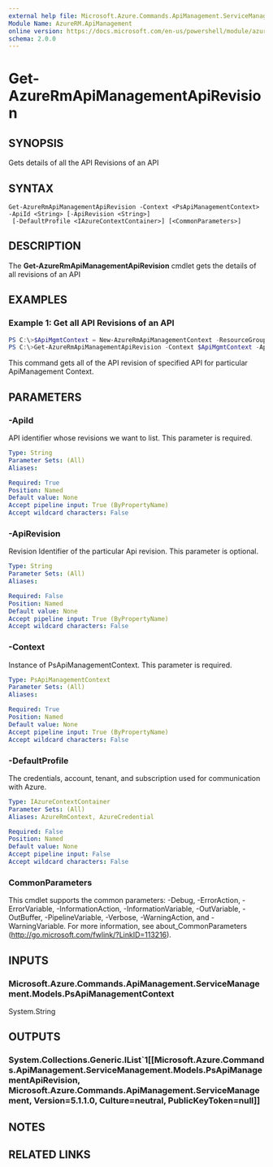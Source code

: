 ```yaml
---
external help file: Microsoft.Azure.Commands.ApiManagement.ServiceManagement.dll-Help.xml
Module Name: AzureRM.ApiManagement
online version: https://docs.microsoft.com/en-us/powershell/module/azurerm.apimanagement/get-azurermapimanagementapirevision
schema: 2.0.0
---
```


# Get-AzureRmApiManagementApiRevision

## SYNOPSIS
Gets details of all the API Revisions of an API

## SYNTAX

```
Get-AzureRmApiManagementApiRevision -Context <PsApiManagementContext> -ApiId <String> [-ApiRevision <String>]
 [-DefaultProfile <IAzureContextContainer>] [<CommonParameters>]
```

## DESCRIPTION
The **Get-AzureRmApiManagementApiRevision** cmdlet gets the details of all revisions of an API

## EXAMPLES

### Example 1: Get all API Revisions of an API
```powershell
PS C:\>$ApiMgmtContext = New-AzureRmApiManagementContext -ResourceGroupName "Api-Default-WestUS" -ServiceName "contoso"
PS C:\>Get-AzureRmApiManagementApiRevision -Context $ApiMgmtContext -ApiId "echo-api"
```

This command gets all of the API revision of specified API for particular ApiManagement Context.

## PARAMETERS

### -ApiId
API identifier whose revisions we want to list.
This parameter is required.

```yaml
Type: String
Parameter Sets: (All)
Aliases:

Required: True
Position: Named
Default value: None
Accept pipeline input: True (ByPropertyName)
Accept wildcard characters: False
```

### -ApiRevision
Revision Identifier of the particular Api revision. This parameter is optional.

```yaml
Type: String
Parameter Sets: (All)
Aliases:

Required: False
Position: Named
Default value: None
Accept pipeline input: True (ByPropertyName)
Accept wildcard characters: False
```

### -Context
Instance of PsApiManagementContext.
This parameter is required.

```yaml
Type: PsApiManagementContext
Parameter Sets: (All)
Aliases:

Required: True
Position: Named
Default value: None
Accept pipeline input: True (ByPropertyName)
Accept wildcard characters: False
```

### -DefaultProfile
The credentials, account, tenant, and subscription used for communication with Azure.

```yaml
Type: IAzureContextContainer
Parameter Sets: (All)
Aliases: AzureRmContext, AzureCredential

Required: False
Position: Named
Default value: None
Accept pipeline input: False
Accept wildcard characters: False
```

### CommonParameters
This cmdlet supports the common parameters: -Debug, -ErrorAction, -ErrorVariable, -InformationAction, -InformationVariable, -OutVariable, -OutBuffer, -PipelineVariable, -Verbose, -WarningAction, and -WarningVariable. For more information, see about_CommonParameters (http://go.microsoft.com/fwlink/?LinkID=113216).

## INPUTS

### Microsoft.Azure.Commands.ApiManagement.ServiceManagement.Models.PsApiManagementContext
System.String

## OUTPUTS

### System.Collections.Generic.IList`1[[Microsoft.Azure.Commands.ApiManagement.ServiceManagement.Models.PsApiManagementApiRevision, Microsoft.Azure.Commands.ApiManagement.ServiceManagement, Version=5.1.1.0, Culture=neutral, PublicKeyToken=null]]

## NOTES

## RELATED LINKS
